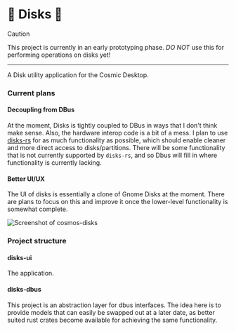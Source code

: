 # 🚧 Disks 🚧

> [!CAUTION]
> This project is currently in an early prototyping phase. *DO NOT* use this for performing operations on disks yet!
---
A Disk utility application for the Cosmic Desktop.


### Current plans

#### Decoupling from DBus
At the moment, Disks is tightly coupled to DBus in ways that I don't think make sense. Also, the hardware interop code is a bit of a mess. 
I plan to use [disks-rs](https://github.com/AerynOS/disks-rs) for as much functionality as possible, which should enable cleaner and more direct access to disks/partitions.
There will be some functionality that is not currently supported by `disks-rs`, and so Dbus will fill in where functionality is currently lacking.

#### Better UI/UX
The UI of disks is essentially a clone of Gnome Disks at the moment. There are plans to focus on this and improve it once the lower-level functionality is somewhat complete.

![Screenshot of cosmos-disks](https://github.com/stoorps/cosmos-apps/blob/main/screenshots/cosmos-disks.png)


### Project structure

#### disks-ui
The application.

#### disks-dbus
This project is an abstraction layer for dbus interfaces. The idea here is to provide models that can easily be swapped out at a later date, as better suited rust crates become available for achieving the same functionality.
